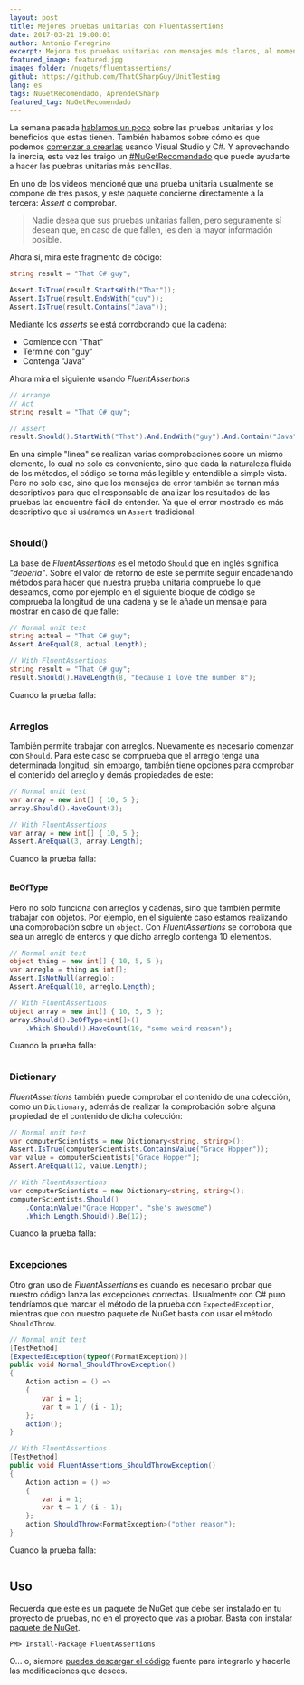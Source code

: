 ```yaml
---
layout: post
title: Mejores pruebas unitarias con FluentAssertions
date: 2017-03-21 19:00:01
author: Antonio Feregrino
excerpt: Mejora tus pruebas unitarias con mensajes más claros, al momento de escribirlos y cuando tus tests fallan.
featured_image: featured.jpg
images_folder: /nugets/fluentassertions/
github: https://github.com/ThatCSharpGuy/UnitTesting
lang: es
tags: NuGetRecomendado, AprendeCSharp
featured_tag: NuGetRecomendado
---
```


La semana pasada <a href="../../tv/pruebas-unitarias">hablamos un poco</a> sobre las pruebas unitarias y los beneficios que estas tienen. También habamos sobre cómo es que podemos <a href="../../tv/pruebas-unitarias-vs">comenzar a crearlas</a> usando Visual Studio y C#. Y aprovechando la inercia, esta vez les traigo un <a href="../../tag/NuGetRecomendado">#NuGetRecomendado</a> que puede ayudarte a hacer las puebras unitarias más sencillas.  

En uno de los videos mencioné que una prueba unitaria usualmente se compone de tres pasos, y este paquete concierne directamente a la tercera: *Assert* o comprobar.  

 > Nadie desea que sus pruebas unitarias fallen, pero seguramente sí desean que, en caso de que fallen, les den la mayor información posible.

Ahora sí, mira este fragmento de código:  

```csharp  
string result = "That C# guy";

Assert.IsTrue(result.StartsWith("That"));
Assert.IsTrue(result.EndsWith("guy"));
Assert.IsTrue(result.Contains("Java"));
```  

Mediante los *asserts* se está corroborando que la cadena:  

 - Comience con "That"  
 - Termine con "guy"  
 - Contenga "Java"  

Ahora mira el siguiente usando *FluentAssertions*  

```csharp  
// Arrange
// Act
string result = "That C# guy";

// Assert
result.Should().StartWith("That").And.EndWith("guy").And.Contain("Java");
```  

En una simple "línea" se realizan varias comprobaciones sobre un mismo elemento, lo cual no solo es conveniente, sino que dada la naturaleza fluida de los métodos, el código se torna más legible y entendible a simple vista. Pero no solo eso, sino que los mensajes de error también se tornan más descriptivos para que el responsable de analizar los resultados de las pruebas las encuentre fácil de entender. Ya que el error mostrado es más descriptivo que si usáramos un `Assert` tradicional:  

<div class="pure-g">
<div class="pure-u-1 pure-u-md-1-2">
<img src="/images/nugets__fluentassertions__normalf.png" title=""Normal 8 char test"" />
</div>
<div class="pure-u-1 pure-u-md-1-2">
<img src="/images/nugets__fluentassertions__faf.png" title=""FluentAssertions 8 char test"" />
</div>  
</div>  

### Should()  
La base de *FluentAssertions* es el método `Should` que en inglés significa *"debería"*. Sobre el valor de retorno de este se permite seguir encadenando métodos para hacer que nuestra prueba unitaria compruebe lo que deseamos, como por ejemplo en el siguiente bloque de código se comprueba la longitud de una cadena y se le añade un mensaje para mostrar en caso de que falle:  
```csharp  
// Normal unit test
string actual = "That C# guy";
Assert.AreEqual(8, actual.Length);

// With FluentAssertions
string result = "That C# guy";
result.Should().HaveLength(8, "because I love the number 8");
```  

Cuando la prueba falla:   

<div class="pure-g">
<div class="pure-u-1 pure-u-md-1-2">
<img src="/images/nugets__fluentassertions__normal8chars.png" title=""Normal 8 char test"" />
</div>
<div class="pure-u-1 pure-u-md-1-2">
<img src="/images/nugets__fluentassertions__fa8chars.png" title=""FluentAssertions 8 char test"" />
</div>  
</div>  

### Arreglos  

También permite trabajar con arreglos. Nuevamente es necesario comenzar con `Should`. Para este caso se comprueba que el arreglo tenga una determinada longitud, sin embargo, también tiene opciones para comprobar el contenido del arreglo y demás propiedades de este:  

```csharp  
// Normal unit test
var array = new int[] { 10, 5 };
array.Should().HaveCount(3);

// With FluentAssertions
var array = new int[] { 10, 5 };
Assert.AreEqual(3, array.Length);
```  

Cuando la prueba falla:   

<div class="pure-g">
<div class="pure-u-1 pure-u-md-1-2">
<img src="/images/nugets__fluentassertions__normalshouldhave3integers.png" title=""Normal should have 3 integers"" />
</div>
<div class="pure-u-1 pure-u-md-1-2">
<img src="/images/nugets__fluentassertions__fashouldhave3integers.png" title=""FluentAssertions should have 3 integers"" />
</div>  
</div>  

#### BeOfType  
Pero no solo funciona con arreglos y cadenas, sino que también permite trabajar con objetos. Por ejemplo, en el siguiente caso estamos realizando una comprobación sobre un `object`. Con *FluentAssertions* se corrobora que sea un arreglo de enteros y que dicho arreglo contenga 10 elementos.  

```csharp  
// Normal unit test
object thing = new int[] { 10, 5, 5 };
var arreglo = thing as int[];
Assert.IsNotNull(arreglo);
Assert.AreEqual(10, arreglo.Length);

// With FluentAssertions
object array = new int[] { 10, 5, 5 };
array.Should().BeOfType<int[]>()
    .Which.Should().HaveCount(10, "some weird reason");
```  

Cuando la prueba falla:  

<div class="pure-g">
<div class="pure-u-1 pure-u-md-1-2">
<img src="/images/nugets__fluentassertions__normalarray10elements.png" title=""Normal should be array of 10 elements"" />
</div>
<div class="pure-u-1 pure-u-md-1-2">
<img src="/images/nugets__fluentassertions__faarray10elements.png" title=""FluentAssertions should be array of 10 elements"" />
</div>  
</div>  

### Dictionary  
*FluentAssertions* también puede comprobar el contenido de una colección, como un `Dictionary`, además de realizar la comprobación sobre alguna propiedad de el contenido de dicha colección:  

```csharp  
// Normal unit test        
var computerScientists = new Dictionary<string, string>();
Assert.IsTrue(computerScientists.ContainsValue("Grace Hopper"));
var value = computerScientists["Grace Hopper"];
Assert.AreEqual(12, value.Length);

// With FluentAssertions
var computerScientists = new Dictionary<string, string>();
computerScientists.Should()
    .ContainValue("Grace Hopper", "she's awesome")
    .Which.Length.Should().Be(12);
```  

Cuando la prueba falla:  

<div class="pure-g">
<div class="pure-u-1 pure-u-md-1-2">
<img src="/images/nugets__fluentassertions__normaldictshouldcontain.png" title=""Normal dictionary"" />
</div>
<div class="pure-u-1 pure-u-md-1-2">
<img src="/images/nugets__fluentassertions__fadictshouldcontain.png" title=""FluentAssertions dictionary"" />
</div>  
</div>  

### Excepciones  

Otro gran uso de *FluentAssertions* es cuando es necesario probar que nuestro código lanza las excepciones correctas. Usualmente con C# puro tendríamos que marcar el método de la prueba con `ExpectedException`, mientras que con nuestro paquete de NuGet basta con usar el método `ShouldThrow`.

```csharp  
// Normal unit test
[TestMethod]
[ExpectedException(typeof(FormatException))]
public void Normal_ShouldThrowException()
{
    Action action = () =>
    {
        var i = 1;
        var t = 1 / (i - 1);
    };
    action();
}

// With FluentAssertions
[TestMethod]
public void FluentAssertions_ShouldThrowException()
{
    Action action = () =>
    {
        var i = 1;
        var t = 1 / (i - 1);
    };
    action.ShouldThrow<FormatException>("other reason");
}
```  

Cuando la prueba falla:  

<div class="pure-g">
<div class="pure-u-1 pure-u-md-1-2">
<img src="/images/nugets__fluentassertions__normalexception.png" title=""Normal exception management"" />
</div>
<div class="pure-u-1 pure-u-md-1-2">
<img src="/images/nugets__fluentassertions__faexception.png" title=""FluentAssertions exception management"" />
</div>  
</div>  

## Uso  
Recuerda que este es un paquete de NuGet que debe ser instalado en tu proyecto de pruebas, no en el proyecto que vas a probar. Basta con instalar  <a href="https://www.nuget.org/packages/FluentAssertions/" target="_blank">paquete de NuGet</a>.

```  
PM> Install-Package FluentAssertions
```  

O... o, siempre <a href="https://github.com/FluentAssertions/FluentAssertions" target="_blank">puedes descargar el código</a> fuente para integrarlo y hacerle las modificaciones que desees.


